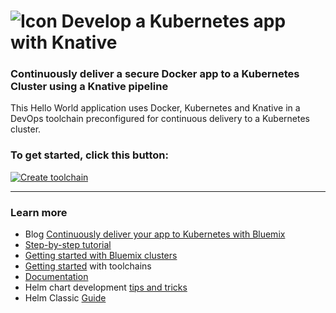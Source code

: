 # ![Icon](./.bluemix/secure-lock-helm.png) Develop a Kubernetes app with Knative


### Continuously deliver a secure Docker app to a Kubernetes Cluster using a Knative pipeline
This Hello World application uses Docker, Kubernetes and Knative in a DevOps toolchain preconfigured for continuous delivery to a Kubernetes cluster. 

### To get started, click this button:
[![Create toolchain](https://cloud.ibm.com/devops/graphics/create_toolchain_button.png)](https://cloud.ibm.com/devops/setup/deploy?repository=https%3A%2F%2Fgithub.com%2Fhmagph%2Fsimple-knative-toolchain&env_id=ibm:yp:us-south)

---
### Learn more 

* Blog [Continuously deliver your app to Kubernetes with Bluemix](https://admin.blogs.prd.ibm.event.ibm.com/blogs/bluemix/?p=114624&preview=1&_ppp=ac27c51c93)
* [Step-by-step tutorial](https://www.ibm.com/cloud/garage/tutorials/tc-simple-kube-helm)
* [Getting started with Bluemix clusters](https://cloud.ibm.com/docs/containers/container_index.html?pos=2)
* [Getting started](https://cloud.ibm.com/devops/getting-started) with toolchains
* [Documentation](https://cloud.ibm.com/docs/services/ContinuousDelivery/index.html?pos=2)
* Helm chart development [tips and tricks](https://kubernetes.io/docs/tasks/configure-pod-container/pull-image-private-registry/)
* Helm Classic [Guide](https://kubernetes.io/docs/concepts/containers/images/#using-a-private-registry)